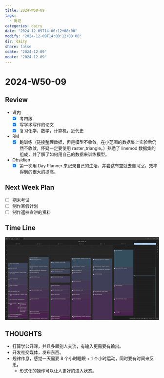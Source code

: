 ```yaml
---
title: 2024-W50-09
tags:
  - 周记
categories: dairy
date: "2024-12-09T14:00:12+08:00"
modify: "2024-12-09T14:00:12+08:00"
dir: dairy
share: false
cdate: "2024-12-09"
mdate: "2024-12-09"
---
```


# 2024-W50-09

## Review

- 课内
	- [x] 考四级
	- [x] 写学术写作的论文
	- [x] 复习化学，数学，计算机，近代史
- RM
	- [x] 跑训练（链接整理数据，但是模型不收敛。在小范围的数据集上实验后仍然不收敛，怀疑一定要使用 raster_triangle。）熟悉了 linemod 数据集的组成，并了解了如何用自己的数据来训练模型。
- Obsidian
	- [x] 第一次用 Day Planner 来记录自己的生活，并尝试有空就去自习室，效率得到的很大的提高。

## Next Week Plan

- [ ] 期末考试
- [ ] 制作寒假计划
- [ ] 制作返校宣讲的资料

## Time Line

![image.png](https://raw.githubusercontent.com/WncFht/picture/main/picture/20241215135452.png)

## THOUGHTS

- 打算学公开课，并且多跟别人交流，有输入更需要有输出。
- 开发社交媒体，发布东西。
- 规律作息，感觉一天需要 8 个小时睡眠 + 1 个小时运动，同时要有时间来反思。
	- 形式化的操作可以让人更好的进入状态。
